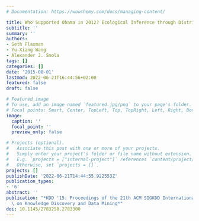 ```yaml
---
# Documentation: https://wowchemy.com/docs/managing-content/

title: Who Supported Obama in 2012? Ecological Inference through Distribution Regression
subtitle: ''
summary: ''
authors:
- Seth Flaxman
- Yu-Xiang Wang
- Alexander J. Smola
tags: []
categories: []
date: '2015-08-01'
lastmod: 2022-06-21T16:44:56+02:00
featured: false
draft: false

# Featured image
# To use, add an image named `featured.jpg/png` to your page's folder.
# Focal points: Smart, Center, TopLeft, Top, TopRight, Left, Right, BottomLeft, Bottom, BottomRight.
image:
  caption: ''
  focal_point: ''
  preview_only: false

# Projects (optional).
#   Associate this post with one or more of your projects.
#   Simply enter your project's folder or file name without extension.
#   E.g. `projects = ["internal-project"]` references `content/project/deep-learning/index.md`.
#   Otherwise, set `projects = []`.
projects: []
publishDate: '2022-06-21T14:44:55.922553Z'
publication_types:
- '6'
abstract: ''
publication: "*KDD '15: Proceedings of the 21th ACM SIGKDD International Conference\
  \ on Knowledge Discovery and Data Mining*"
doi: 10.1145/2783258.2783300
---
```

